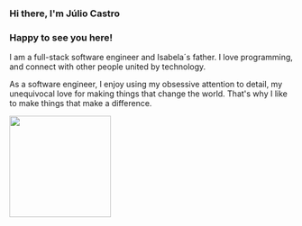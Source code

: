 
### Hi there, I'm Júlio Castro

### Happy to see you here!   
I am a full-stack software engineer and Isabela´s father. I love programming,  and connect with other people united by technology.

As a software engineer, I enjoy using my obsessive attention to detail, my unequivocal love for making things that change the world. That's why I like to make things that make a difference.

<img height="180em" src="https://github-readme-stats.vercel.app/api?username=juliocastro&show_icons=true&hide_border=true&&count_private=true&include_all_commits=true" />
